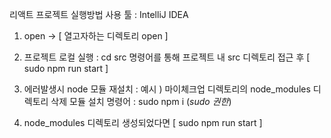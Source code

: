 리액트 프로젝트 실행방법
사용 툴 : IntelliJ IDEA
1. open -> [ 열고자하는 디렉토리 open ]
2. 프로젝트 로컬 실행 :
cd src 명령어를 통해 프로젝트 내 src 디렉토리 접근 후 [ sudo npm run  start ]
3. 에러발생시 node 모듈 재설치 : 
  예시 ) 마이체크업 디렉토리의 node_modules 디렉토리 삭제
  모듈 설치 명령어 : sudo npm i (*sudo 권한*)
  
  
4. node_modules 디렉토리 생성되었다면 [ sudo npm run  start ]
